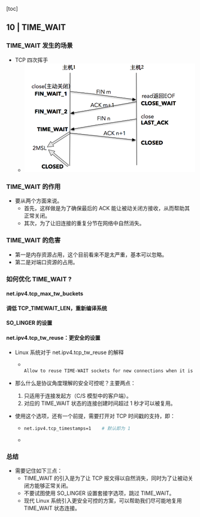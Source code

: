 [toc]

## 10 | TIME_WAIT

### TIME_WAIT 发生的场景

-   TCP 四次挥手
    -   ![img](imgs/f34823ce42a49e4eadaf642a75d14de1.png)

### TIME_WAIT 的作用

-   要从两个方面来说。
    -   首先，这样做是为了确保最后的 ACK 能让被动关闭方接收，从而帮助其正常关闭。
    -   其次，为了让旧连接的重复分节在网络中自然消失。

### TIME_WAIT 的危害

-   第一是内存资源占用，这个目前看来不是太严重，基本可以忽略。
-   第二是对端口资源的占用。

### 如何优化 TIME_WAIT ?

#### net.ipv4.tcp_max_tw_buckets

#### 调低 TCP_TIMEWAIT_LEN，重新编译系统

#### SO_LINGER 的设置

#### net.ipv4.tcp_tw_reuse：更安全的设置

-   Linux 系统对于 net.ipv4.tcp_tw_reuse 的解释

    -   ```tex
        
        Allow to reuse TIME-WAIT sockets for new connections when it is safe from protocol viewpoint. Default value is 0.It should not be changed without advice/request of technical experts.
        ```

-   那么什么是协议角度理解的安全可控呢？主要两点：

    1.  只适用于连接发起方（C/S 模型中的客户端）。
    2.  对应的 TIME_WAIT 状态的连接创建时间超过 1 秒才可以被复用。

-   使用这个选项，还有一个前提，需要打开对 TCP 时间戳的支持，即：

    -   ```bash
        net.ipv4.tcp_timestamps=1    # 默认即为 1 
        ```

    -   

### 总结

-   需要记住如下三点：
    -   TIME_WAIT 的引入是为了让 TCP 报文得以自然消失，同时为了让被动关闭方能够正常关闭。
    -   不要试图使用 SO_LINGER 设置套接字选项，跳过 TIME_WAIT。
    -   现代 Linux 系统引入更安全可控的方案，可以帮助我们尽可能地复用 TIME_WAIT 状态连接。